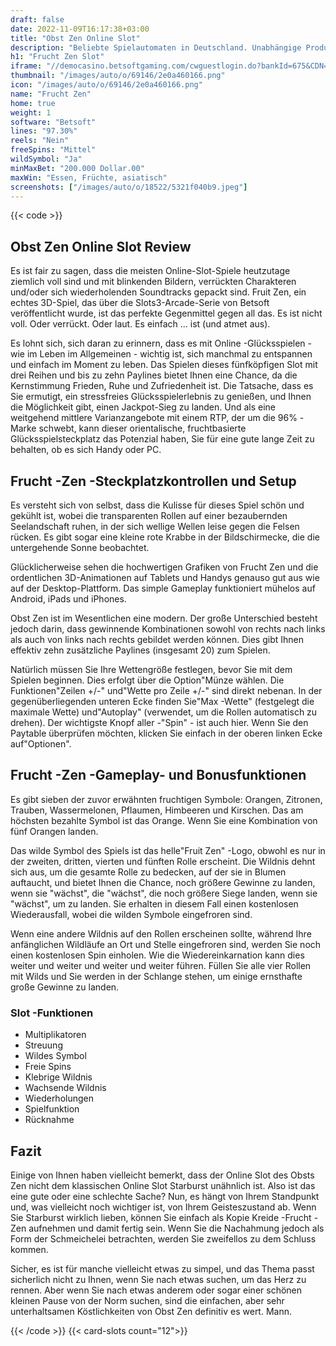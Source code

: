 ```yaml
---
draft: false
date: 2022-11-09T16:17:38+03:00
title: "Obst Zen Online Slot"
description: "Beliebte Spielautomaten in Deutschland. Unabhängige Produktbewertungen und exklusive Anmeldeangebote. Jetzt spielen!"
h1: "Frucht Zen Slot"
iframe: "//democasino.betsoftgaming.com/cwguestlogin.do?bankId=675&CDN=AUTO&gameId=512"
thumbnail: "/images/auto/o/69146/2e0a460166.png"
icon: "/images/auto/o/69146/2e0a460166.png"
name: "Frucht Zen"
home: true
weight: 1
software: "Betsoft"
lines: "97.30%"
reels: "Nein"
freeSpins: "Mittel"
wildSymbol: "Ja"
minMaxBet: "200.000 Dollar.00"
maxWin: "Essen, Früchte, asiatisch"
screenshots: ["/images/auto/o/18522/5321f040b9.jpeg"]
---
```


{{< code >}}<h2>Obst Zen Online Slot Review</h2><p>Es ist fair zu sagen, dass die meisten Online-Slot-Spiele heutzutage ziemlich voll sind und mit blinkenden Bildern, verrückten Charakteren und/oder sich wiederholenden Soundtracks gepackt sind. Fruit Zen, ein echtes 3D-Spiel, das über die Slots3-Arcade-Serie von Betsoft veröffentlicht wurde, ist das perfekte Gegenmittel gegen all das. Es ist nicht voll. Oder verrückt. Oder laut. Es einfach ... ist (und atmet aus).</p><p>Es lohnt sich, sich daran zu erinnern, dass es mit Online -Glücksspielen - wie im Leben im Allgemeinen - wichtig ist, sich manchmal zu entspannen und einfach im Moment zu leben. Das Spielen dieses fünfköpfigen Slot mit drei Reihen und bis zu zehn Paylines bietet Ihnen eine Chance, da die Kernstimmung Frieden, Ruhe und Zufriedenheit ist. Die Tatsache, dass es Sie ermutigt, ein stressfreies Glücksspielerlebnis zu genießen, und Ihnen die Möglichkeit gibt, einen Jackpot-Sieg zu landen. Und als eine weitgehend mittlere Varianzangebote mit einem RTP, der um die 96% -Marke schwebt, kann dieser orientalische, fruchtbasierte Glücksspielsteckplatz das Potenzial haben, Sie für eine gute lange Zeit zu behalten, ob es sich Handy oder PC.</p><h2>Frucht -Zen -Steckplatzkontrollen und Setup</h2><p>Es versteht sich von selbst, dass die Kulisse für dieses Spiel schön und gekühlt ist, wobei die transparenten Rollen auf einer bezaubernden Seelandschaft ruhen, in der sich wellige Wellen leise gegen die Felsen rücken. Es gibt sogar eine kleine rote Krabbe in der Bildschirmecke, die die untergehende Sonne beobachtet.</p><p>Glücklicherweise sehen die hochwertigen Grafiken von Frucht Zen und die ordentlichen 3D-Animationen auf Tablets und Handys genauso gut aus wie auf der Desktop-Plattform. Das simple Gameplay funktioniert mühelos auf Android, iPads und iPhones.</p><p>Obst Zen ist im Wesentlichen eine modern. Der große Unterschied besteht jedoch darin, dass gewinnende Kombinationen sowohl von rechts nach links als auch von links nach rechts gebildet werden können. Dies gibt Ihnen effektiv zehn zusätzliche Paylines (insgesamt 20) zum Spielen.</p><p>Natürlich müssen Sie Ihre Wettengröße festlegen, bevor Sie mit dem Spielen beginnen. Dies erfolgt über die Option"Münze wählen. Die Funktionen"Zeilen +/-" und"Wette pro Zeile +/-" sind direkt nebenan. In der gegenüberliegenden unteren Ecke finden Sie"Max -Wette" (festgelegt die maximale Wette) und"Autoplay" (verwendet, um die Rollen automatisch zu drehen). Der wichtigste Knopf aller -"Spin" - ist auch hier. Wenn Sie den Paytable überprüfen möchten, klicken Sie einfach in der oberen linken Ecke auf"Optionen".</p><h2>Frucht -Zen -Gameplay- und Bonusfunktionen</h2><p>Es gibt sieben der zuvor erwähnten fruchtigen Symbole: Orangen, Zitronen, Trauben, Wassermelonen, Pflaumen, Himbeeren und Kirschen. Das am höchsten bezahlte Symbol ist das Orange. Wenn Sie eine Kombination von fünf Orangen landen.</p><p>Das wilde Symbol des Spiels ist das helle"Fruit Zen" -Logo, obwohl es nur in der zweiten, dritten, vierten und fünften Rolle erscheint. Die Wildnis dehnt sich aus, um die gesamte Rolle zu bedecken, auf der sie in Blumen auftaucht, und bietet Ihnen die Chance, noch größere Gewinne zu landen, wenn sie "wächst", die "wächst", die noch größere Siege landen, wenn sie "wächst", um zu landen. Sie erhalten in diesem Fall einen kostenlosen Wiederausfall, wobei die wilden Symbole eingefroren sind.</p><p>Wenn eine andere Wildnis auf den Rollen erscheinen sollte, während Ihre anfänglichen Wildläufe an Ort und Stelle eingefroren sind, werden Sie noch einen kostenlosen Spin einholen. Wie die Wiedereinkarnation kann dies weiter und weiter und weiter und weiter führen. Füllen Sie alle vier Rollen mit Wilds und Sie werden in der Schlange stehen, um einige ernsthafte große Gewinne zu landen.</p><h3>
Slot -Funktionen</h3><ul>
<li></span>
Multiplikatoren</li>
<li></span>
Streuung</li>
<li></span>
Wildes Symbol</li>
<li></span>
Freie Spins</li>
<li></span>
Klebrige Wildnis</li>
<li></span>
Wachsende Wildnis</li>
<li></span>
Wiederholungen</li>
<li></span>
Spielfunktion</li>
<li></span>
Rücknahme</li></ul><h2>Fazit</h2><p>Einige von Ihnen haben vielleicht bemerkt, dass der Online Slot des Obsts Zen nicht dem klassischen Online Slot Starburst unähnlich ist. Also ist das eine gute oder eine schlechte Sache? Nun, es hängt von Ihrem Standpunkt und, was vielleicht noch wichtiger ist, von Ihrem Geisteszustand ab. Wenn Sie Starburst wirklich lieben, können Sie einfach als Kopie Kreide -Frucht -Zen aufnehmen und damit fertig sein. Wenn Sie die Nachahmung jedoch als Form der Schmeichelei betrachten, werden Sie zweifellos zu dem Schluss kommen.</p><p>Sicher, es ist für manche vielleicht etwas zu simpel, und das Thema passt sicherlich nicht zu Ihnen, wenn Sie nach etwas suchen, um das Herz zu rennen. Aber wenn Sie nach etwas anderem oder sogar einer schönen kleinen Pause von der Norm suchen, sind die einfachen, aber sehr unterhaltsamen Köstlichkeiten von Obst Zen definitiv es wert. Mann.</p>{{< /code >}}
{{< card-slots count="12">}}